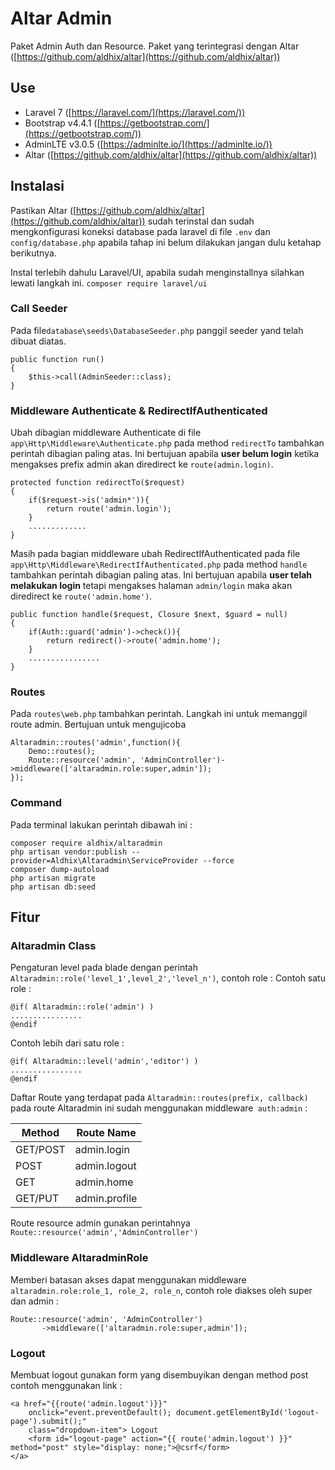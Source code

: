 # Altar Admin
Paket Admin Auth dan Resource. Paket yang terintegrasi dengan Altar ([https://github.com/aldhix/altar](https://github.com/aldhix/altar))
## Use
- Laravel 7 ([https://laravel.com/](https://laravel.com/))
- Bootstrap v4.4.1 ([https://getbootstrap.com/](https://getbootstrap.com/))
- AdminLTE  v3.0.5 ([https://adminlte.io/](https://adminlte.io/))
- Altar ([https://github.com/aldhix/altar](https://github.com/aldhix/altar))

## Instalasi
Pastikan Altar ([https://github.com/aldhix/altar](https://github.com/aldhix/altar)) sudah terinstal dan sudah mengkonfigurasi koneksi database pada laravel di file `.env` dan `config/database.php` apabila tahap ini belum dilakukan jangan dulu ketahap berikutnya. 

Instal terlebih dahulu Laravel/UI, apabila sudah menginstallnya silahkan lewati langkah ini. 
`composer require laravel/ui`

### Call Seeder
Pada file`database\seeds\DatabaseSeeder.php` panggil seeder yand telah dibuat diatas.

    public function run()
    {
	    $this->call(AdminSeeder::class);
    }
### Middleware Authenticate & RedirectIfAuthenticated 
Ubah dibagian middleware Authenticate di file `app\Http\Middleware\Authenticate.php` pada method `redirectTo` tambahkan perintah dibagian paling atas. Ini bertujuan apabila **user belum login** ketika mengakses prefix admin akan diredirect ke `route(admin.login)`.

    protected function redirectTo($request)
    {
	    if($request->is('admin*')){
		    return route('admin.login');
	    }
	    .............
    }

Masih pada bagian middleware ubah RedirectIfAuthenticated pada file `app\Http\Middleware\RedirectIfAuthenticated.php` pada method `handle` tambahkan perintah  dibagian paling atas. Ini bertujuan apabila **user telah melakukan login** tetapi mengakses halaman `admin/login` maka akan diredirect ke `route('admin.home')`.

    public function handle($request, Closure $next, $guard = null)
    {
	    if(Auth::guard('admin')->check()){
		    return redirect()->route('admin.home');
	    }
	    ................
    }
### Routes
Pada `routes\web.php` tambahkan perintah. Langkah ini untuk memanggil route admin. Bertujuan untuk mengujicoba

    Altaradmin::routes('admin',function(){
    	Demo::routes();
    	Route::resource('admin', 'AdminController')->middleware(['altaradmin.role:super,admin']);
    });

### Command
Pada terminal lakukan perintah dibawah ini  :

    composer require aldhix/altaradmin
    php artisan vendor:publish --provider=Aldhix\Altaradmin\ServiceProvider --force
    composer dump-autoload
    php artisan migrate
    php artisan db:seed

## Fitur

### Altaradmin Class

Pengaturan level pada blade dengan perintah `Altaradmin::role('level_1',level_2','level_n')`, contoh role  :
Contoh satu role :

    @if( Altaradmin::role('admin') )
    ................
    @endif
  
  Contoh lebih dari satu role : 

    @if( Altaradmin::level('admin','editor') )
    ................
    @endif

Daftar Route yang terdapat pada `Altaradmin::routes(prefix, callback)` pada route Altaradmin ini sudah menggunakan middleware` auth:admin` :

| Method | Route Name | 
|--|--|
| GET/POST | admin.login |
| POST | admin.logout |
| GET | admin.home |
| GET/PUT | admin.profile |

Route resource admin gunakan perintahnya `Route::resource('admin','AdminController')`

### Middleware AltaradminRole
Memberi batasan akses dapat menggunakan middleware `altaradmin.role:role_1, role_2, role_n`, contoh role diakses oleh super dan admin :

    Route::resource('admin', 'AdminController')
		   ->middleware(['altaradmin.role:super,admin']);

### Logout
Membuat logout gunakan form yang disembuyikan dengan method post contoh menggunakan link :

    <a href="{{route('admin.logout')}}" 
	    onclick="event.preventDefault(); document.getElementById('logout-page').submit();" 
	    class="dropdown-item"> Logout
	    <form id="logout-page" action="{{ route('admin.logout') }}" method="post" style="display: none;">@csrf</form>
    </a>
